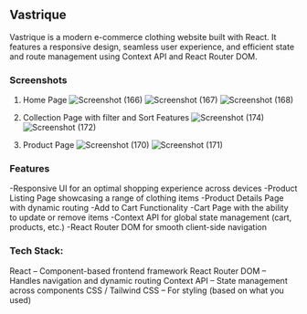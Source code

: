 ## Vastrique

Vastrique is a modern e-commerce clothing website built with React. It features a responsive design, seamless user experience, and efficient state and route management using Context API and React Router DOM.

### Screenshots

1. Home Page
   ![Screenshot (166)](https://github.com/user-attachments/assets/80af350f-9002-46ee-b74b-e4e872ebb93c)
![Screenshot (167)](https://github.com/user-attachments/assets/0d06fc4b-b662-45e4-92f6-309fd2f66fec)
![Screenshot (168)](https://github.com/user-attachments/assets/07d968d5-4326-48a6-b284-92e67f9c5068)


2. Collection Page with filter and Sort Features
   ![Screenshot (174)](https://github.com/user-attachments/assets/56204a05-9e09-436f-be6c-ec42346705c8)
   ![Screenshot (172)](https://github.com/user-attachments/assets/a3c4c750-3149-40a8-bef6-d69bce77b5f6)


3. Product Page
   ![Screenshot (170)](https://github.com/user-attachments/assets/c8aab2cc-bd6b-4197-88ae-a2795936d031)
   ![Screenshot (171)](https://github.com/user-attachments/assets/305dbbd2-9624-46b8-84a6-2e5d5094d3ac)



### Features

-Responsive UI for an optimal shopping experience across devices
-Product Listing Page showcasing a range of clothing items
-Product Details Page with dynamic routing
-Add to Cart Functionality
-Cart Page with the ability to update or remove items
-Context API for global state management (cart, products, etc.)
-React Router DOM for smooth client-side navigation

### Tech Stack:
React – Component-based frontend framework
React Router DOM – Handles navigation and dynamic routing
Context API – State management across components
CSS / Tailwind CSS – For styling (based on what you used)
